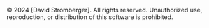 © 2024 [David Stromberger]. All rights reserved. Unauthorized use, reproduction, or distribution of this software is prohibited.